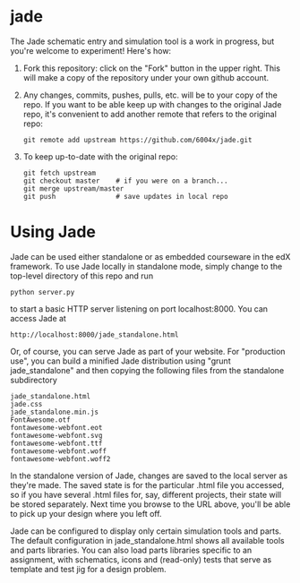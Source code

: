 jade
====

The Jade schematic entry and simulation tool is a work in progress,
but you're welcome to experiment!  Here's how:

1.  Fork this repository: click on the "Fork" button in the upper
    right.  This will make a copy of the repository under your own
    github account.

2.  Any changes, commits, pushes, pulls, etc. will be to your copy
    of the repo.  If you want to be able keep up with changes to the
    original Jade repo, it's convenient to add another remote that
    refers to the original repo:

        git remote add upstream https://github.com/6004x/jade.git

3.  To keep up-to-date with the original repo:

        git fetch upstream
        git checkout master    # if you were on a branch...
        git merge upstream/master
        git push               # save updates in local repo

Using Jade
=====

Jade can be used either standalone or as embedded courseware in the
edX framework.  To use Jade locally in standalone mode, simply change
to the top-level directory of this repo and run

    python server.py

to start a basic HTTP server listening on port localhost:8000.
You can access Jade at

    http://localhost:8000/jade_standalone.html

Or, of course, you can serve Jade as part of your website. For
"production use", you can build a minified Jade distribution using
"grunt jade_standalone" and then copying the following files from
the standalone subdirectory

    jade_standalone.html
    jade.css
    jade_standalone.min.js
    FontAwesome.otf
    fontawesome-webfont.eot
    fontawesome-webfont.svg
    fontawesome-webfont.ttf
    fontawesome-webfont.woff
    fontawesome-webfont.woff2

In the standalone version of Jade, changes are saved to the local
server as they're made.  The saved state is for the particular .html
file you accessed, so if you have several .html files for, say,
different projects, their state will be stored separately.  Next time
you browse to the URL above, you'll be able to pick up your design
where you left off.

Jade can be configured to display only certain simulation tools and
parts.  The default configuration in jade_standalone.html shows all
available tools and parts libraries.  You can also load parts libraries
specific to an assignment, with schematics, icons and (read-only) tests
that serve as template and test jig for a design problem.

